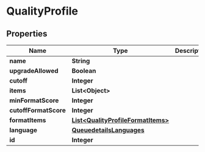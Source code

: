# QualityProfile

## Properties
Name | Type | Description | Notes
------------ | ------------- | ------------- | -------------
**name** | **String** |  | 
**upgradeAllowed** | **Boolean** |  | 
**cutoff** | **Integer** |  | 
**items** | **List&lt;Object&gt;** |  | 
**minFormatScore** | **Integer** |  | 
**cutoffFormatScore** | **Integer** |  | 
**formatItems** | [**List&lt;QualityProfileFormatItems&gt;**](QualityProfileFormatItems.md) |  | 
**language** | [**QueuedetailsLanguages**](QueuedetailsLanguages.md) |  | 
**id** | **Integer** |  | 
